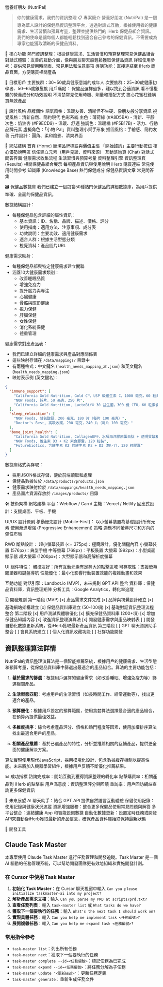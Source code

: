 營養好朋友 (NutriPal)
> 你的健康需求，我們的資訊整理
📋 專案簡介
營養好朋友 (NutriPal) 是一個專為華人設計的保健品資訊整理平台，透過對話式互動，根據使用者的健康需求、生活習慣和預算考量，整理並提供熱門的 iHerb 保健品組合資訊。
我們的使命是讓每個人都能輕鬆找到適合自己參考的保健資訊，不需要成為專家也能獲取清晰的保健品資料。

🎯 核心功能
熱門資訊整理：根據健康需求、生活習慣和預算整理常見保健品組合
對話式體驗：友善的互動介面，像與朋友聊天般輕鬆獲取保健品資訊
詳細使用參考：提供常見使用時間表、常見用法和注意事項
導購功能：直接連結至 iHerb 商品頁面，方便購買相關產品

👥 目標用戶
主要族群：30~50歲具健康意識的成年人
次要族群：25~30歲健康初學者、50~65歲銀髮族
用戶痛點：
保健品選擇過多，難以找到合適資訊
看不懂複雜的營養成分和功效說明
不清楚常見使用時機、劑量和搭配方式
擔心花冤枉錢購買無效產品

🎨 設計風格
品牌個性
語氣風格：溫暖友善、清晰但不生硬、像朋友般分享資訊
視覺風格：清新自然、簡約現代
色彩系統
主色：薄荷綠 (#A8D5BA) - 清新、平靜
次色：奶油杏 (#F9ECD9) - 溫暖、舒適
強調色：溫暖橘 (#F5B17B) - 活力、行動
品牌元素
虛擬角色：「小帕 Pal」資料整理小幫手形象
插圖風格：手繪感、簡約友善
元件設計：圓角、柔和陰影、清爽界面

📱 網站結構
首頁 (Home)
簡潔品牌標語與價值主張
「開始諮詢」主要行動按鈕
核心優勢說明區
信任建立元素（用戶見證、資料來源）
互動諮詢頁 (Chat)
對話式問答界面
健康需求收集流程
生活習慣與預算考量
資料整理引擎
資訊整理頁 (Results)
相關保健品組合展示
每項產品資訊與使用說明
iHerb 購買連結
常見使用時間參考
知識庫 (Knowledge Base)
熱門保健成分
保健品資訊文章
常見問答集

🗃️ 保健品數據庫
我們已建立一個包含50種熱門保健品的詳細數據庫，為用戶提供準確、全面的保健品資訊。

數據結構設計：
- 每種保健品包含詳細的屬性資訊：
  - 基本資訊：ID、名稱、品牌、描述、價格、評分
  - 使用指南：適用方法、注意事項、成分表
  - 功效說明：主要功效、適用健康需求
  - 適合人群：根據生活型態分類
  - 視覺資料：產品圖片URL

健康需求映射：
- 每種保健品都與特定健康需求建立關聯
- 涵蓋10大健康需求類別：
  - 改善睡眠品質
  - 增強免疫力
  - 提升腦力與專注
  - 心臟健康
  - 骨骼與關節健康
  - 視力保健
  - 肝臟保健
  - 女性保健
  - 消化系統保健
  - 體重管理

健康需求對應產品表：
- 我們已建立詳細的健康需求與產品對應關係表
- 這些映射存儲在 `/data/mappings/` 目錄中
- 有兩種格式：中文鍵名 (`health_needs_mapping_zh.json`) 和英文鍵名 (`health_needs_mapping.json`)
- 映射表示例 (英文鍵名)：
```json
{
  "immune_support": [
    "California Gold Nutrition, Gold C™，USP 級維生素 C，1000 毫克，60 粒素食膠囊",
    "NOW Foods, 鋅片，50 毫克，250 片",
    "California Gold Nutrition, LactoBif® 30 益生菌，300 億 CFU，60 粒素食膠囊"
  ],
  "sleep_relaxation": [
    "NOW Foods, 甘氨酸鎂，200 毫克，180 片（每片 100 毫克）",
    "Doctor's Best, 高吸收鎂，200 毫克，240 片（每片 100 毫克）"
  ],
  "bone_joint_health": [
    "California Gold Nutrition, CollagenUP®，水解海洋膠原蛋白肽 + 透明質酸和維生素 C，原味，7.26 盎司（206 克）",
    "NOW Foods, 維生素 D3 + K2 素食膠囊，120 粒裝",
    "Futurebiotics, 含維生素 K2 的維生素 K2 + D3（MK-7），120 粒膠囊"
  ]
}
```

數據庫格式與存取：
- 採用JSON格式存儲，便於前端讀取和處理
- 保健品數據位於 `/data/products/products.json`
- 健康需求映射位於 `/data/mappings/health_needs_mapping.json`
- 產品圖片資源存放於 `/images/products/` 目錄

🛠️ 技術架構
網站建構
平台：Webflow / Carrd
主機：Vercel / Netlify
回應式設計：支援桌面、平板、手機

UI/UX 設計原則
移動優先設計 (Mobile-First)：
以小螢幕裝置為基礎設計所有元素
使用漸進增強 (Progressive Enhancement) 策略
適應不同螢幕尺寸和方向的彈性布局

RWD 斷點設計：
超小螢幕裝置 (<= 375px)：極簡設計，優化關鍵內容
小螢幕裝置 (576px)：典型手機
中等螢幕 (768px)：平板裝置
大螢幕 (992px)：小型桌面顯示器
超大螢幕 (1200px+)：大型顯示器和高解析度螢幕

UI 組件特性：
觸控友好：所有互動元素有足夠大的點擊區域
可存取性：支援螢幕閱讀器和鍵盤導航
性能優化：最小化影響行動裝置效能的複雜動畫和效果

互動功能
對話引擎：Landbot.io (MVP)，未來規劃 GPT API 整合
資料庫：保健品資料庫，資訊整理矩陣
分析工具：Google Analytics，轉化率追蹤

🗓️ 開發規劃
第一階段 (MVP)
[x] 產品需求文件完成
[x] 品牌與視覺設計確立
[x] 基礎網站架構建立
[x] 保健品資料庫建立 (50-100項)
[x] 基礎對話資訊整理流程整合
第二階段
[x] 用戶測試與體驗優化
[x] 擴充保健品資料庫 (200+項)
[x] 增加保健品知識內容
[x] 改進資訊整理演算法
[x] 開發健康需求與產品映射表
[ ] 開發自動化數據更新系統，從iHerb獲取最新產品資訊
第三階段
[ ] GPT 聊天資訊助手整合
[ ] 會員系統建立
[ ] 個人化資訊收藏功能
[ ] 社群功能開發

## 資訊整理算法詳情

NutriPal的資訊整理演算法是一個智能推薦系統，根據用戶的健康需求、生活型態和預算考量，從保健品資料庫中篩選出最適合的產品組合。算法的主要功能包括：

1. **基於需求的篩選**：根據用戶選擇的健康需求（如改善睡眠、增強免疫力等）篩選相關產品。

2. **生活型態匹配**：考慮用戶的生活習慣（如長時間工作、經常運動等），找出更適合的產品。

3. **預算優化**：根據用戶設定的預算範圍，使用貪婪算法選擇最合適的產品組合，在預算內提供最佳效益。

4. **多維度排序**：綜合考慮產品評分、價格和熱門程度等因素，使用加權排序算法找出最適合用戶的產品。

5. **相關產品推薦**：基於已選產品的特性，分析並推薦相關的互補產品，提供更全面的健康解決方案。

算法實現使用現代JavaScript，採用模塊化設計，包含數據緩存機制以提高性能。未來將加入機器學習組件，根據用戶反饋不斷優化推薦結果。

📊 成功指標
諮詢完成率：開始互動到獲得資訊整理的轉化率
點擊購買率：相關產品到 iHerb 的點擊率
用戶滿意度：資訊整理評分與回饋
重訪率：用戶回訪網站查詢更多保健資訊

🔮 未來展望
AI 聊天助手：結合 GPT API 提供自然語言互動體驗
保健使用記錄：使用記錄與健康狀況追蹤
資訊增強服務：整合更多保健品使用常見問題與解答
多平台整合：連結健康 App 和智能設備數據
自動化數據更新：設置定時任務或開發API來自動從iHerb獲取最新的產品信息，確保產品資料庫始終保持最新狀態

🤖 開發工具
## Claude Task Master
本專案使用 Claude Task Master 進行任務管理和開發追蹤。Task Master 是一個 AI 驅動的任務管理系統，可以幫助開發團隊更有效地組織和實施開發計劃。

### 在 Cursor 中使用 Task Master
1. **初始化 Task Master**：在 Cursor 聊天視窗中輸入 `Can you please initialize taskmaster-ai into my project?`
2. **解析產品需求文檔**：輸入 `Can you parse my PRD at scripts/prd.txt?`
3. **查看任務列表**：輸入 `task-master list` 或 `What tasks do we have?`
4. **獲取下一個要執行的任務**：輸入 `What's the next task I should work on?`
5. **實現具體任務**：輸入 `Can you help me implement task <任務編號>?`
6. **展開複雜任務**：輸入 `Can you help me expand task <任務編號>?`

### 常用指令參考
- `task-master list`：列出所有任務
- `task-master next`：獲取下一個要執行的任務
- `task-master complete --id=<任務編號>`：標記任務為已完成
- `task-master expand --id=<任務編號>`：將任務分解為子任務
- `task-master update "<更新描述>"`：更新任務定義
- `task-master generate`：重新生成任務文件